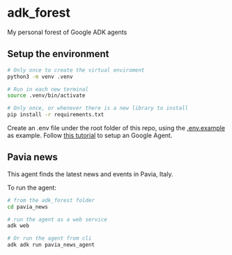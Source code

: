 # adk_forest
My personal forest of Google ADK agents


## Setup the environment

```bash
# Only once to create the virtual enviroment
python3 -m venv .venv

# Run in each new terminal
source .venv/bin/activate

# Only once, or whenever there is a new library to install
pip install -r requirements.txt
```

Create an .env file under the root folder of this repo, using the [.env.example](.env.example) as example.
Follow [this tutorial](https://youtu.be/P4VFL9nIaIA?si=07Ysn70KZYC6LsDp&t=887) to setup an Google Agent.




## Pavia news

This agent finds the latest news and events in Pavia, Italy.

To run the agent:

```bash
# from the adk_forest folder
cd pavia_news

# run the agent as a web service
adk web

# Or run the agent from cli
adk adk run pavia_news_agent
```

